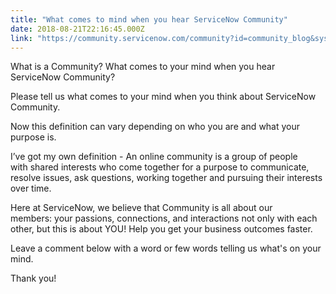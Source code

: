 ```yaml
---
title: "What comes to mind when you hear ServiceNow Community"
date: 2018-08-21T22:16:45.000Z
link: "https://community.servicenow.com/community?id=community_blog&sys_id=9b57aa3ddbc0abc0200f0b55ca96198a"
---
```

<div class="cm-content-body">
<p>What is a Community? What comes to your mind when you hear ServiceNow Community?</p>
<p>Please tell us what comes to your mind when you think about ServiceNow Community.</p>
<p>Now this definition can vary depending on who you are and what your purpose is. </p>
<p>I’ve got my own definition - An online community is a group of people with shared interests who come together for a purpose to communicate, resolve issues, ask questions, working together and pursuing their interests over time.</p>
<p>Here at ServiceNow, we believe that Community is all about our members: your passions, connections, and interactions not only with each other, but this is about YOU! Help you get your business outcomes faster.  </p>
<p>Leave a comment below with a word or few words telling us what&#39;s on your mind. </p>
<p>Thank you!</p>
<div class="cm-attachments-body"> </div>
</div>